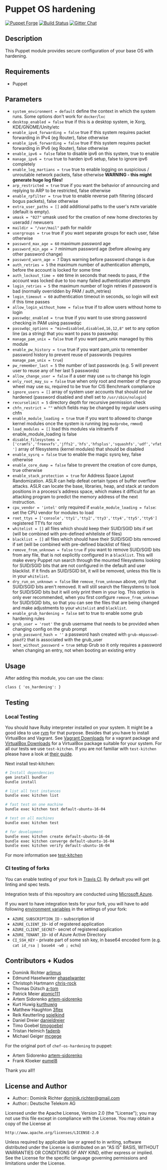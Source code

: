 # Puppet OS hardening

[![Puppet Forge](https://img.shields.io/puppetforge/dt/hardening/os_hardening.svg)][1]
[![Build Status](https://travis-ci.org/dev-sec/puppet-os-hardening.svg?branch=master)][2]
[![Gitter Chat](https://badges.gitter.im/Join%20Chat.svg)][3]

## Description

This Puppet module provides secure configuration of your base OS with hardening.

## Requirements

* Puppet

## Parameters

* `system_environment = default`
  define the context in which the system runs. Some options don't work for `docker`/`lxc`
* `desktop_enabled = false`
  true if this is a desktop system, ie Xorg, KDE/GNOME/Unity/etc
* `enable_ipv4_forwarding = false`
  true if this system requires packet forwarding in IPv4 (eg Router), false otherwise
* `enable_ipv6_forwarding = false`
  true if this system requires packet forwarding in IPv6 (eg Router), false otherwise
* `enable_ipv6 = false`
  false to disable ipv6 on this system, true to enable
* `manage_ipv6 = true`
  true to harden ipv6 setup, false to ignore ipv6 completely
* `enable_log_martians = true`
  true to enable logging on suspicious / unroutable network packets, false otherwise **WARNING - this might generate huge log files!**
* `arp_restricted = true`
  true if you want the behavior of announcing and replying to ARP to be restricted, false otherwise
* `enable_rpfilter = true`
  true to enable reverse path filtering (discard bogus packets), false otherwise
* `extra_user_paths = []`
  add additional paths to the user's `PATH` variable (default is empty).
* `umask = "027"`
  umask used for the creation of new home directories by useradd / newusers
* `maildir = "/var/mail"`
  path for maildir
* `usergroups = true`
  true if you want separate groups for each user, false otherwise
* `password_max_age = 60`
  maximum password age
* `password_min_age = 7`
  minimum password age (before allowing any other password change)
* `password_warn_age = 7`
  Days warning before password change is due
* `auth_retries = 5`
  the maximum number of authentication attempts, before the account is locked for some time
* `auth_lockout_time = 600`
  time in seconds that needs to pass, if the account was locked due to too many failed authentication attempts
* `login_retries = 5`
  the maximum number of login retries if password is bad (normally overridden by PAM / auth_retries)
* `login_timeout = 60`
  authentication timeout in seconds, so login will exit if this time passes
* `allow_login_without_home = false`
  true if to allow users without home to login
* `passwdqc_enabled = true`
  true if you want to use strong password checking in PAM using passwdqc
* `passwdqc_options = "min=disabled,disabled,16,12,8"`
  set to any option line (as a string) that you want to pass to passwdqc
* `manage_pam_unix = false`
  true if you want pam_unix managed by this module
* `enable_pw_history = true`
  true if you want pam_unix to remember password history to prevent reuse of passwords (requires `manage_pam_unix = true`)
* `pw_remember_last = 5`
  the number of last passwords (e.g. 5 will prevent user to reuse any of her last 5 passwords)
* `allow_change_user = false`
  if a user may use `su` to change his login
* `only_root_may_su = false`
  true when only root and member of the group wheel may use su, required to be true for CIS Benchmark compliance
* `ignore_users = []`
  array of system user accounts that should _not be_ hardened (password disabled and shell set to `/usr/sbin/nologin`)
* `recurselimit = 5`
  directory depth for recursive permission check
* `chfn_restrict = ""`
  which fields may be changed by regular users using chfn
* `enable_module_loading = true`
  true if you want to allowed to change kernel modules once the system is running (eg `modprobe`, `rmmod`)
* `load_modules = []`
  load this modules via initramfs if enable_module_loading is false
* `disable_filesystems = ['cramfs','freevxfs','jffs2','hfs','hfsplus','squashfs','udf','vfat']`
  array of filesystems (kernel modules) that should be disabled
* `enable_sysrq = false`
  true to enable the magic sysrq key, false otherwise
* `enable_core_dump = false`
  false to prevent the creation of core dumps, true otherwise
* `enable_stack_protection = true`
  for Address Space Layout Randomization. ASLR can help defeat certain types of buffer overflow attacks. ASLR can locate the base, libraries, heap, and stack at random positions in a process's address space, which makes it difficult for an attacking program to predict the memory address of the next instruction.
* `cpu_vendor = 'intel'`
  only required if `enable_module_loading = false`: set the CPU vendor for modules to load
* `root_ttys = ['console','tty1','tty2','tty3','tty4','tty5','tty6']`
  registered TTYs for root
* `whitelist = []`
  all files which should keep their SUID/SGID bits if set (will be combined with pre-defined whiteliste of files)
* `blacklist = []`
  all files which should have their SUID/SGID bits removed if set (will be combined with pre-defined blacklist of files)
* `remove_from_unknown = false`
  `true` if you want to remove SUID/SGID bits from any file, that is not explicitly configured in a `blacklist`. This will make every Puppet run search through the mounted filesystems looking for SUID/SGID bits that are not configured in the default and user blacklist. If it finds an SUID/SGID bit, it will be removed, unless this file is in your `whitelist`.
* `dry_run_on_unknown = false`
  like `remove_from_unknown` above, only that SUID/SGID bits aren't removed. It will still search the filesystems to look for SUID/SGID bits but it will only print them in your log. This option is only ever recommended, when you first configure `remove_from_unknown` for SUID/SGID bits, so that you can see the files that are being changed and make adjustments to your `whitelist` and `blacklist`.
* `enable_grub_hardening = false`
  set to true to enable some grub hardening rules
* `grub_user = 'root'`
  the grub username that needs to be provided when changing config on the grub prompt
* `grub_password_hash = ''`
  a password hash created with `grub-mkpasswd-pbkdf2` that is associated with the grub\_user
* `boot_without_password = true`
  setup Grub so it only requires a password when changing an entry, not when booting an existing entry

## Usage

After adding this module, you can use the class:

    class { 'os_hardening': }

## Testing

### Local Testing

You should have Ruby interpreter installed on your system. It might be a good idea to use [rvm](https://rvm.io) for that purpose. Besides that you have to install VirtualBox and Vagrant. See [Vagrant Downloads](http://downloads.vagrantup.com/) for a vagrant package and [VirtualBox Downloads](https://www.virtualbox.org/wiki/Downloads) for a VirtualBox package suitable for your system. For all our tests we use `test-kitchen`. If you are not familiar with `test-kitchen` please have a look at [their guide](http://kitchen.ci/docs/getting-started).

Next install test-kitchen:

```bash
# Install dependencies
gem install bundler
bundle install

# list all test instances
bundle exec kitchen list

# fast test on one machine
bundle exec kitchen test default-ubuntu-16-04

# test on all machines
bundle exec kitchen test

# for development
bundle exec kitchen create default-ubuntu-16-04
bundle exec kitchen converge default-ubuntu-16-04
bundle exec kitchen verify default-ubuntu-16-04
```

For more information see [test-kitchen](http://kitchen.ci/docs/getting-started)

### CI testing of forks

You can enable testing of your fork in [Travis CI](http://travis-ci.org/). By default you will get linting and spec tests.

Integration tests of this repository are conducted using [Microsoft Azure](https://azure.microsoft.com/).

If you want to have integration tests for your fork, you will have to add following [environment variables](https://docs.travis-ci.com/user/environment-variables/#Defining-Variables-in-Repository-Settings) in the settings of your fork:

* `AZURE_SUBSCRIPTION_ID` - subscription id
* `AZURE_CLIENT_ID`- id of registered application
* `AZURE_CLIENT_SECRET`- secret of registered application
* `AZURE_TENANT_ID`- id of Azure Active Directory
* `CI_SSH_KEY` - private part of some ssh key, in base64 encoded form (e.g. `cat id_rsa | base64 -w0 ; echo`)

## Contributors + Kudos

* Dominik Richter [arlimus](https://github.com/arlimus)
* Edmund Haselwanter [ehaselwanter](https://github.com/ehaselwanter)
* Christoph Hartmann [chris-rock](https://github.com/chris-rock)
* Thomas Dütsch [a-tom](https://github.com/a-tom)
* Patrick Meier [atomic111](https://github.com/atomic111)
* Artem Sidorenko [artem-sidorenko](https://github.com/artem-sidorenko)
* Kurt Huwig [kurthuwig](https://github.com/kurthuwig)
* Matthew Haughton [3flex](https://github.com/3flex)
* Reik Keutterling [spielkind](https://github.com/spielkind)
* Daniel Dreier [danieldreier](https://github.com/danieldreier)
* Timo Goebel [timogoebel](https://github.com/timogoebel)
* Tristan Helmich [fadenb](https://github.com/fadenb)
* Michael Geiger [mcgege](https://github.com/mcgege)

For the original port of `chef-os-hardening` to puppet:

* Artem Sidorenko [artem-sidorenko](https://github.com/artem-sidorenko)
* Frank Kloeker [eumel8](https://github.com/eumel8)

Thank you all!!

## License and Author

* Author:: Dominik Richter <dominik.richter@gmail.com>
* Author:: Deutsche Telekom AG

Licensed under the Apache License, Version 2.0 (the "License");
you may not use this file except in compliance with the License.
You may obtain a copy of the License at

    http://www.apache.org/licenses/LICENSE-2.0

Unless required by applicable law or agreed to in writing, software
distributed under the License is distributed on an "AS IS" BASIS,
WITHOUT WARRANTIES OR CONDITIONS OF ANY KIND, either express or implied.
See the License for the specific language governing permissions and
limitations under the License.

[1]: https://forge.puppet.com/hardening/os_hardening
[2]: https://travis-ci.org/dev-sec/puppet-os-hardening
[3]: https://gitter.im/dev-sec/general
